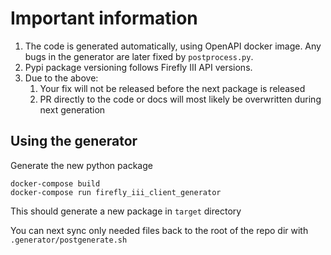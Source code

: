 # Important information

1) The code is generated automatically, using OpenAPI docker image.
Any bugs in the generator are later fixed by `postprocess.py`.
2) Pypi package versioning follows Firefly III API versions.
3) Due to the above:
   1) Your fix will not be released before the next package is released
   2) PR directly to the code or docs will most likely be overwritten
    during next generation

## Using the generator

Generate the new python package

```
docker-compose build
docker-compose run firefly_iii_client_generator
```

This should generate a new package in `target` directory

You can next sync only needed files back to the root of the repo dir
with `.generator/postgenerate.sh`